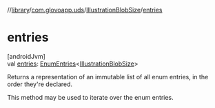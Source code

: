 //[library](../../../index.md)/[com.glovoapp.uds](../index.md)/[IllustrationBlobSize](index.md)/[entries](entries.md)

# entries

[androidJvm]\
val [entries](entries.md): [EnumEntries](https://kotlinlang.org/api/latest/jvm/stdlib/kotlin.enums/-enum-entries/index.html)&lt;[IllustrationBlobSize](index.md)&gt;

Returns a representation of an immutable list of all enum entries, in the order they're declared.

This method may be used to iterate over the enum entries.
